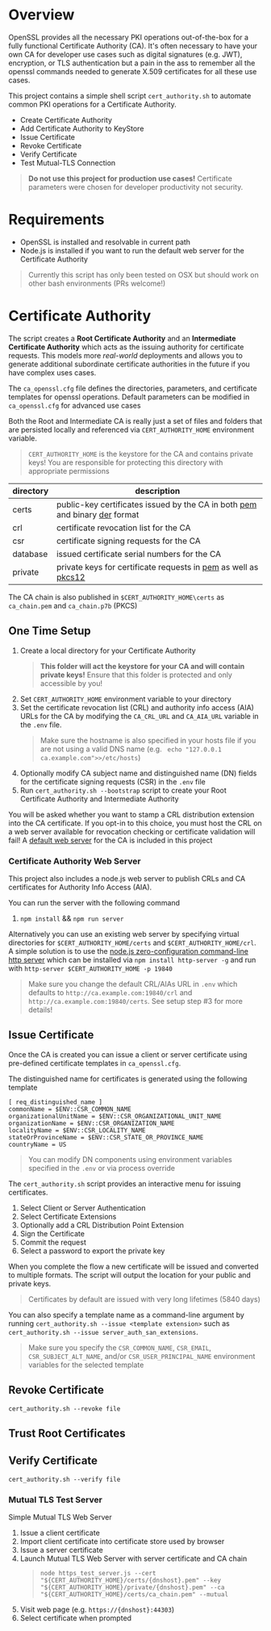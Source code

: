 # Overview

OpenSSL provides all the necessary PKI operations out-of-the-box for a fully functional Certificate Authority (CA).  It's often necessary to have your own CA for developer use cases such as digital signatures (e.g. JWT), encryption, or TLS authentication but a pain in the ass to remember all the openssl commands needed to generate X.509 certificates for all these use cases.

This project contains a simple shell script `cert_authority.sh` to automate common PKI operations for a Certificate Authority.

- Create Certificate Authority
- Add Certificate Authority to KeyStore
- Issue Certificate
- Revoke Certificate
- Verify Certificate
- Test Mutual-TLS Connection

> **Do not use this project for production use cases!**  Certificate parameters were chosen for developer productivity not security.

# Requirements

- OpenSSL is installed and resolvable in current path
- Node.js is installed if you want to run the default web server for the Certificate Authority

> Currently this script has only been tested on OSX but should work on other bash environments (PRs welcome!)

# Certificate Authority

The script creates a **Root Certificate Authority** and an **Intermediate Certificate Authority** which acts as the issuing authority for certificate requests.  This models more *real-world* deployments and allows you to generate additional subordinate certificate authorities in the future if you have complex uses cases.

The `ca_openssl.cfg` file defines the directories, parameters, and certificate templates for openssl operations. Default parameters can be modified in `ca_openssl.cfg` for advanced use cases

Both the Root and Intermediate CA is really just a set of files and folders that are persisted locally and referenced via `CERT_AUTHORITY_HOME` environment variable.

> `CERT_AUTHORITY_HOME` is the keystore for the CA and contains private keys!  You are responsible for protecting this directory with appropriate permissions

directory | description
--------- | ------------------------------------------------------------------------------------------------------------------------------------------------------------------------------------------------
certs     | public-key certificates issued by the CA in both [pem](https://en.wikipedia.org/wiki/Privacy-enhanced_Electronic_Mail) and binary [der](https://en.wikipedia.org/wiki/X.690#DER_encoding) format
crl       | certificate revocation list for the CA
csr       | certificate signing requests for the CA
database  | issued certificate serial numbers for the CA
private   | private keys for certificate requests in [pem](https://en.wikipedia.org/wiki/Privacy-enhanced_Electronic_Mail) as well as [pkcs12](https://en.wikipedia.org/wiki/PKCS_12)

The CA chain is also published in `$CERT_AUTHORITY_HOME\certs` as `ca_chain.pem` and `ca_chain.p7b` (PKCS)

## One Time Setup

1. Create a local directory for your Certificate Authority
   > **This folder will act the keystore for your CA and will contain private keys!**  Ensure that this folder is protected and only accessible by you!
2. Set `CERT_AUTHORITY_HOME` environment variable to your directory
3. Set the certificate revocation list (CRL) and authority info access (AIA) URLs for the CA by modifying the `CA_CRL_URL` and `CA_AIA_URL` variable in the `.env` file.
   > Make sure the hostname is also specified in your hosts file if you are not using a valid DNS name (e.g. ` echo "127.0.0.1 ca.example.com">>/etc/hosts`)
4. Optionally modify CA subject name and distinguished name (DN) fields for the certificate signing requests (CSR) in the `.env` file
5. Run `cert_authority.sh --bootstrap` script to create your Root Certificate Authority and Intermediate Authority

You will be asked whether you want to stamp a CRL distribution extension into the CA certificate.  If you opt-in to this choice, you must host the CRL on a web server available for revocation checking or certificate validation will fail!  A [default web server](#certificate_authority_web_server) for the CA is included in this project

### Certificate Authority Web Server

This project also includes a node.js web server to publish CRLs and CA certificates for Authority Info Access (AIA).

You can run the server with the following command

1. `npm install` && `npm run server`

Alternatively you can use an existing web server by specifying virtual directories for `$CERT_AUTHORITY_HOME/certs` and `$CERT_AUTHORITY_HOME/crl`.  A simple solution is to use the [node.js zero-configuration command-line http server](https://www.npmjs.com/package/http-server) which can be installed via `npm install http-server -g` and run with `http-server $CERT_AUTHORITY_HOME -p 19840`

> Make sure you change the default CRL/AIAs URL in `.env` which defaults to `http://ca.example.com:19840/crl` and `http://ca.example.com:19840/certs`.  See setup step #3 for more details!

## Issue Certificate

Once the CA is created you can issue a client or server certificate using pre-defined certificate templates in `ca_openssl.cfg`.

The distinguished name for certificates is generated using the following template

```
[ req_distinguished_name ]
commonName = $ENV::CSR_COMMON_NAME
organizationalUnitName = $ENV::CSR_ORGANIZATIONAL_UNIT_NAME
organizationName = $ENV::CSR_ORGANIZATION_NAME
localityName = $ENV::CSR_LOCALITY_NAME
stateOrProvinceName = $ENV::CSR_STATE_OR_PROVINCE_NAME
countryName = US
```

> You can modify DN components using environment variables specified in the `.env` or via process override

The `cert_authority.sh` script provides an interactive menu for issuing certificates.

1. Select Client or Server Authentication
2. Select Certificate Extensions
3. Optionally add a CRL Distribution Point Extension
4. Sign the Certificate
5. Commit the request
6. Select a password to export the private key

When you complete the flow a new certificate will be issued and converted to multiple formats. The script will output the location for your public and private keys.

> Certificates by default are issued with very long lifetimes (5840 days)

You can also specify a template name as a command-line argument by running `cert_authority.sh --issue <template extension>` such as `cert_authority.sh --issue server_auth_san_extensions`.

> Make sure you specify the `CSR_COMMON_NAME`, `CSR_EMAIL`, `CSR_SUBJECT_ALT_NAME`, and/or `CSR_USER_PRINCIPAL_NAME` environment variables for the selected template

## Revoke Certificate

`cert_authority.sh --revoke file`

## Trust Root Certificates

## Verify Certificate

`cert_authority.sh --verify file`

### Mutual TLS Test Server

Simple Mutual TLS Web Server

1. Issue a client certificate
2. Import client certificate into certificate store used by browser
3. Issue a server certificate
4. Launch Mutual TLS Web Server with server certificate and CA chain
   > `node https_test_server.js --cert "${CERT_AUTHORITY_HOME}/certs/{dnshost}.pem" --key "${CERT_AUTHORITY_HOME}/private/{dnshost}.pem" --ca "${CERT_AUTHORITY_HOME}/certs/ca_chain.pem" --mutual`
5. Visit web page (e.g. `https://{dnshost}:44303`)
6. Select certificate when prompted
